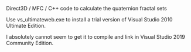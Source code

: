 Direct3D / MFC / C++ code to calculate the quaternion fractal sets 

Use vs_ultimateweb.exe to install a trial version of Visual Studio 2010 Ultimate Edition.

I absolutely cannot seem to get it to compile and link in Visual Studio 2019 Community Edition.
